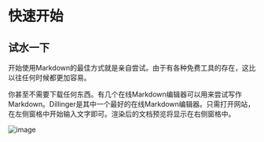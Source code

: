 # 快速开始

## 试水一下
开始使用Markdown的最佳方式就是亲自尝试。由于有各种免费工具的存在，这比以往任何时候都更加容易。

你甚至不需要下载任何东西。有几个在线Markdown编辑器可以用来尝试写作Markdown。Dillinger是其中一个最好的在线Markdown编辑器。只需打开网站，在左侧窗格中开始输入文字即可。渲染后的文档预览将显示在右侧窗格中。

![image](https://github.com/walihome/docs/assets/59221460/28c1df0b-0615-4b72-9572-69d4c74a4604)
